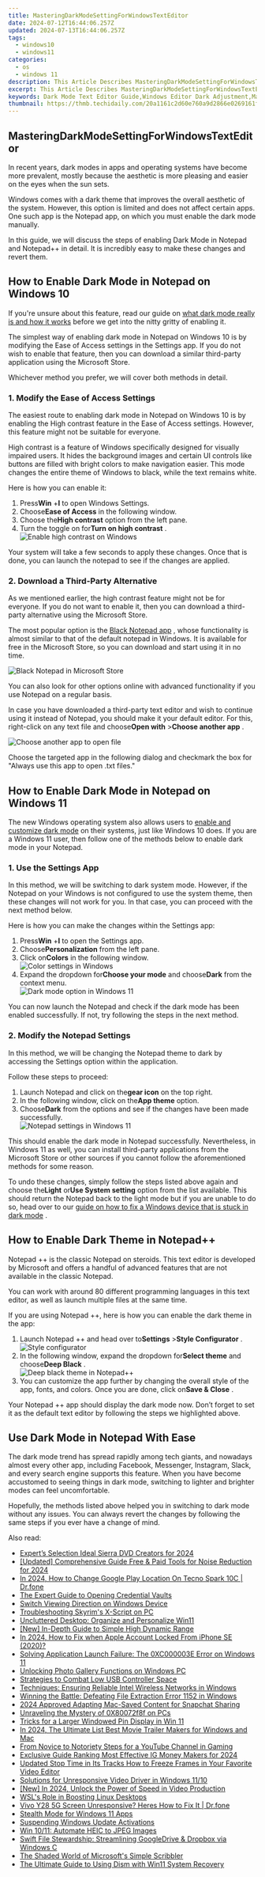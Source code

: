 ```yaml
---
title: MasteringDarkModeSettingForWindowsTextEditor
date: 2024-07-12T16:44:06.257Z
updated: 2024-07-13T16:44:06.257Z
tags:
  - windows10
  - windows11
categories:
  - os
  - windows 11
description: This Article Describes MasteringDarkModeSettingForWindowsTextEditor
excerpt: This Article Describes MasteringDarkModeSettingForWindowsTextEditor
keywords: Dark Mode Text Editor Guide,Windows Editor Dark Adjustment,Mastering EditView DarkTone,Setting Dark Mode for WEditor,Optimize DarkMode in TextEditor,Windows Editor Dark Theme,Enhance Dark Mode Display
thumbnail: https://thmb.techidaily.com/20a1161c2d60e760a9d2866e0269161f0abce5bf45e09881a1912be2c7963695.jpg
---
```


## MasteringDarkModeSettingForWindowsTextEditor

 In recent years, dark modes in apps and operating systems have become more prevalent, mostly because the aesthetic is more pleasing and easier on the eyes when the sun sets.

 Windows comes with a dark theme that improves the overall aesthetic of the system. However, this option is limited and does not affect certain apps. One such app is the Notepad app, on which you must enable the dark mode manually.

 In this guide, we will discuss the steps of enabling Dark Mode in Notepad and Notepad++ in detail. It is incredibly easy to make these changes and revert them.

## How to Enable Dark Mode in Notepad on Windows 10

 If you're unsure about this feature, read our guide on [what dark mode really is and how it works](https://www.makeuseof.com/what-is-dark-mode-and-how-does-it-work/) before we get into the nitty gritty of enabling it.

 The simplest way of enabling dark mode in Notepad on Windows 10 is by modifying the Ease of Access settings in the Settings app. If you do not wish to enable that feature, then you can download a similar third-party application using the Microsoft Store.

Whichever method you prefer, we will cover both methods in detail.

### 1\. Modify the Ease of Access Settings

 The easiest route to enabling dark mode in Notepad on Windows 10 is by enabling the High contrast feature in the Ease of Access settings. However, this feature might not be suitable for everyone.

 High contrast is a feature of Windows specifically designed for visually impaired users. It hides the background images and certain UI controls like buttons are filled with bright colors to make navigation easier. This mode changes the entire theme of Windows to black, while the text remains white.

Here is how you can enable it:

1. Press**Win** +**I** to open Windows Settings.
2. Choose**Ease of Access** in the following window.
3. Choose the**High contrast** option from the left pane.
4. Turn the toggle on for**Turn on high contrast** .  
![Enable high contrast on Windows](https://static1.makeuseofimages.com/wordpress/wp-content/uploads/2022/07/turn-on-high-contrast.jpg)

 Your system will take a few seconds to apply these changes. Once that is done, you can launch the notepad to see if the changes are applied.

### 2\. Download a Third-Party Alternative

 As we mentioned earlier, the high contrast feature might not be for everyone. If you do not want to enable it, then you can download a third-party alternative using the Microsoft Store.

 The most popular option is the [Black Notepad app](https://apps.microsoft.com/store/detail/black-notepad/9P20VW17VMPK?hl=en-us&gl=US) , whose functionality is almost similar to that of the default notepad in Windows. It is available for free in the Microsoft Store, so you can download and start using it in no time.

![Black Notepad in Microsoft Store](https://static1.makeuseofimages.com/wordpress/wp-content/uploads/2022/07/black-notepad.jpg)

 You can also look for other options online with advanced functionality if you use Notepad on a regular basis.

 In case you have downloaded a third-party text editor and wish to continue using it instead of Notepad, you should make it your default editor. For this, right-click on any text file and choose**Open with** \>**Choose another app** .

![Choose another app to open file](https://static1.makeuseofimages.com/wordpress/wp-content/uploads/2022/07/open-with-choose-another-app.jpg)

 Choose the targeted app in the following dialog and checkmark the box for "Always use this app to open .txt files."

## How to Enable Dark Mode in Notepad on Windows 11

 The new Windows operating system also allows users to [enable and customize dark mode](https://www.makeuseof.com/windows-11-dark-mode/) on their systems, just like Windows 10 does. If you are a Windows 11 user, then follow one of the methods below to enable dark mode in your Notepad.

### 1\. Use the Settings App

 In this method, we will be switching to dark system mode. However, if the Notepad on your Windows is not configured to use the system theme, then these changes will not work for you. In that case, you can proceed with the next method below.

Here is how you can make the changes within the Settings app:

1. Press**Win** +**I** to open the Settings app.
2. Choose**Personalization** from the left pane.
3. Click on**Colors** in the following window.  
![Color settings in Windows](https://static1.makeuseofimages.com/wordpress/wp-content/uploads/2022/07/personalization-colors-1.jpg)
4. Expand the dropdown for**Choose your mode** and choose**Dark** from the context menu.  
![Dark mode option in Windows 11](https://static1.makeuseofimages.com/wordpress/wp-content/uploads/2022/07/choose-your-mode-dark.jpg)

 You can now launch the Notepad and check if the dark mode has been enabled successfully. If not, try following the steps in the next method.

### 2\. Modify the Notepad Settings

 In this method, we will be changing the Notepad theme to dark by accessing the Settings option within the application.

Follow these steps to proceed:

1. Launch Notepad and click on the**gear icon** on the top right.
2. In the following window, click on the**App theme** option.
3. Choose**Dark** from the options and see if the changes have been made successfully.  
![Notepad settings in Windows 11](https://static1.makeuseofimages.com/wordpress/wp-content/uploads/2022/07/notepad2-1.jpg)

 This should enable the dark mode in Notepad successfully. Nevertheless, in Windows 11 as well, you can install third-party applications from the Microsoft Store or other sources if you cannot follow the aforementioned methods for some reason.

 To undo these changes, simply follow the steps listed above again and choose the**Light** or**Use System setting** option from the list available. This should return the Notepad back to the light mode but if you are unable to do so, head over to our [guide on how to fix a Windows device that is stuck in dark mode](https://www.makeuseof.com/windows-device-stuck-dark-mode/) .

## How to Enable Dark Theme in Notepad++

 Notepad ++ is the classic Notepad on steroids. This text editor is developed by Microsoft and offers a handful of advanced features that are not available in the classic Notepad.

 You can work with around 80 different programming languages in this text editor, as well as launch multiple files at the same time.

 If you are using Notepad ++, here is how you can enable the dark theme in the app:

1. Launch Notepad ++ and head over to**Settings** \>**Style Configurator** .  
![Style configurator](https://static1.makeuseofimages.com/wordpress/wp-content/uploads/2022/07/notepad-settings-style-configurator.jpg)
2. In the following window, expand the dropdown for**Select theme** and choose**Deep Black** .  
![Deep black theme in Notepad++](https://static1.makeuseofimages.com/wordpress/wp-content/uploads/2022/07/notepad-theme-deep-black.jpg)
3. You can customize the app further by changing the overall style of the app, fonts, and colors. Once you are done, click on**Save & Close** .

 Your Notepad ++ app should display the dark mode now. Don’t forget to set it as the default text editor by following the steps we highlighted above.

## Use Dark Mode in Notepad With Ease

 The dark mode trend has spread rapidly among tech giants, and nowadays almost every other app, including Facebook, Messenger, Instagram, Slack, and every search engine supports this feature. When you have become accustomed to seeing things in dark mode, switching to lighter and brighter modes can feel uncomfortable.

 Hopefully, the methods listed above helped you in switching to dark mode without any issues. You can always revert the changes by following the same steps if you ever have a change of mind.


<ins class="adsbygoogle"
     style="display:block"
     data-ad-format="autorelaxed"
     data-ad-client="ca-pub-7571918770474297"
     data-ad-slot="1223367746"></ins>



<ins class="adsbygoogle"
     style="display:block"
     data-ad-client="ca-pub-7571918770474297"
     data-ad-slot="8358498916"
     data-ad-format="auto"
     data-full-width-responsive="true"></ins>



<span class="atpl-alsoreadstyle">Also read:</span>
<div><ul>
<li><a href="https://some-techniques.techidaily.com/experts-selection-ideal-sierra-dvd-creators-for-2024/"><u>Expert’s Selection  Ideal Sierra DVD Creators for 2024</u></a></li>
<li><a href="https://screen-recording.techidaily.com/updated-comprehensive-guide-free-and-paid-tools-for-noise-reduction-for-2024/"><u>[Updated] Comprehensive Guide  Free & Paid Tools for Noise Reduction for 2024</u></a></li>
<li><a href="https://review-topics.techidaily.com/in-2024-how-to-change-google-play-location-on-tecno-spark-10c-drfone-by-drfone-virtual-android/"><u>In 2024, How to Change Google Play Location On Tecno Spark 10C | Dr.fone</u></a></li>
<li><a href="https://win11-tips.techidaily.com/the-expert-guide-to-opening-credential-vaults/"><u>The Expert Guide to Opening Credential Vaults</u></a></li>
<li><a href="https://win11-tips.techidaily.com/switch-viewing-direction-on-windows-device/"><u>Switch Viewing Direction on Windows Device</u></a></li>
<li><a href="https://win11-tips.techidaily.com/troubleshooting-skyrims-x-script-on-pc/"><u>Troubleshooting Skyrim's X-Script on PC</u></a></li>
<li><a href="https://win11-tips.techidaily.com/uncluttered-desktop-organize-and-personalize-win11/"><u>Uncluttered Desktop: Organize and Personalize Win11</u></a></li>
<li><a href="https://some-techniques.techidaily.com/new-in-depth-guide-to-simple-high-dynamic-range/"><u>[New] In-Depth Guide to Simple High Dynamic Range</u></a></li>
<li><a href="https://apple-account.techidaily.com/in-2024-how-to-fix-when-apple-account-locked-from-iphone-se-2020-by-drfone-ios/"><u>In 2024, How to Fix when Apple Account Locked From iPhone SE (2020)?</u></a></li>
<li><a href="https://win11-tips.techidaily.com/solving-application-launch-failure-the-0xc000003e-error-on-windows-11/"><u>Solving Application Launch Failure: The 0XC000003E Error on Windows 11</u></a></li>
<li><a href="https://win11-tips.techidaily.com/unlocking-photo-gallery-functions-on-windows-pc/"><u>Unlocking Photo Gallery Functions on Windows PC</u></a></li>
<li><a href="https://win11-tips.techidaily.com/strategies-to-combat-low-usb-controller-space/"><u>Strategies to Combat Low USB Controller Space</u></a></li>
<li><a href="https://win11-tips.techidaily.com/techniques-ensuring-reliable-intel-wireless-networks-in-windows/"><u>Techniques: Ensuring Reliable Intel Wireless Networks in Windows</u></a></li>
<li><a href="https://win11-tips.techidaily.com/winning-the-battle-defeating-file-extraction-error-1152-in-windows/"><u>Winning the Battle: Defeating File Extraction Error 1152 in Windows</u></a></li>
<li><a href="https://snapchat-videos.techidaily.com/2024-approved-adapting-mac-saved-content-for-snapchat-sharing/"><u>2024 Approved  Adapting Mac-Saved Content for Snapchat Sharing</u></a></li>
<li><a href="https://win11-tips.techidaily.com/unraveling-the-mystery-of-0x80072f8f-on-pcs/"><u>Unraveling the Mystery of 0X80072f8f on PCs</u></a></li>
<li><a href="https://win11-tips.techidaily.com/tricks-for-a-larger-windowed-pin-display-in-win-11/"><u>Tricks for a Larger Windowed Pin Display in Win 11</u></a></li>
<li><a href="https://video-creation-software.techidaily.com/in-2024-the-ultimate-list-best-movie-trailer-makers-for-windows-and-mac/"><u>In 2024, The Ultimate List Best Movie Trailer Makers for Windows and Mac</u></a></li>
<li><a href="https://youtube-clips.techidaily.com/from-novice-to-notoriety-steps-for-a-youtube-channel-in-gaming/"><u>From Novice to Notoriety  Steps for a YouTube Channel in Gaming</u></a></li>
<li><a href="https://instagram-clips.techidaily.com/exclusive-guide-ranking-most-effective-ig-money-makers-for-2024/"><u>Exclusive Guide  Ranking Most Effective IG Money Makers for 2024</u></a></li>
<li><a href="https://ai-driven-video-production.techidaily.com/updated-stop-time-in-its-tracks-how-to-freeze-frames-in-your-favorite-video-editor/"><u>Updated Stop Time in Its Tracks How to Freeze Frames in Your Favorite Video Editor</u></a></li>
<li><a href="https://win11-tips.techidaily.com/solutions-for-unresponsive-video-driver-in-windows-1110/"><u>Solutions for Unresponsive Video Driver in Windows 11/10</u></a></li>
<li><a href="https://fox-glue.techidaily.com/new-in-2024-unlock-the-power-of-speed-in-video-production/"><u>[New] In 2024, Unlock the Power of Speed in Video Production</u></a></li>
<li><a href="https://win11-tips.techidaily.com/wsls-role-in-boosting-linux-desktops/"><u>WSL's Role in Boosting Linux Desktops</u></a></li>
<li><a href="https://howto.techidaily.com/vivo-y28-5g-screen-unresponsive-heres-how-to-fix-it-drfone-by-drfone-fix-android-problems-fix-android-problems/"><u>Vivo Y28 5G Screen Unresponsive? Heres How to Fix It | Dr.fone</u></a></li>
<li><a href="https://win11-tips.techidaily.com/stealth-mode-for-windows-11-apps/"><u>Stealth Mode for Windows 11 Apps</u></a></li>
<li><a href="https://win11-tips.techidaily.com/suspending-windows-update-activations/"><u>Suspending Windows Update Activations</u></a></li>
<li><a href="https://win11-tips.techidaily.com/win-1011-automate-heic-to-jpeg-images/"><u>Win 10/11: Automate HEIC to JPEG Images</u></a></li>
<li><a href="https://win11-tips.techidaily.com/swift-file-stewardship-streamlining-googledrive-and-dropbox-via-windows-c/"><u>Swift File Stewardship: Streamlining GoogleDrive & Dropbox via Windows C</u></a></li>
<li><a href="https://win11-tips.techidaily.com/the-shaded-world-of-microsofts-simple-scribbler/"><u>The Shaded World of Microsoft's Simple Scribbler</u></a></li>
<li><a href="https://win11-tips.techidaily.com/the-ultimate-guide-to-using-dism-with-win11-system-recovery/"><u>The Ultimate Guide to Using Dism with Win11 System Recovery</u></a></li>
</ul></div>
